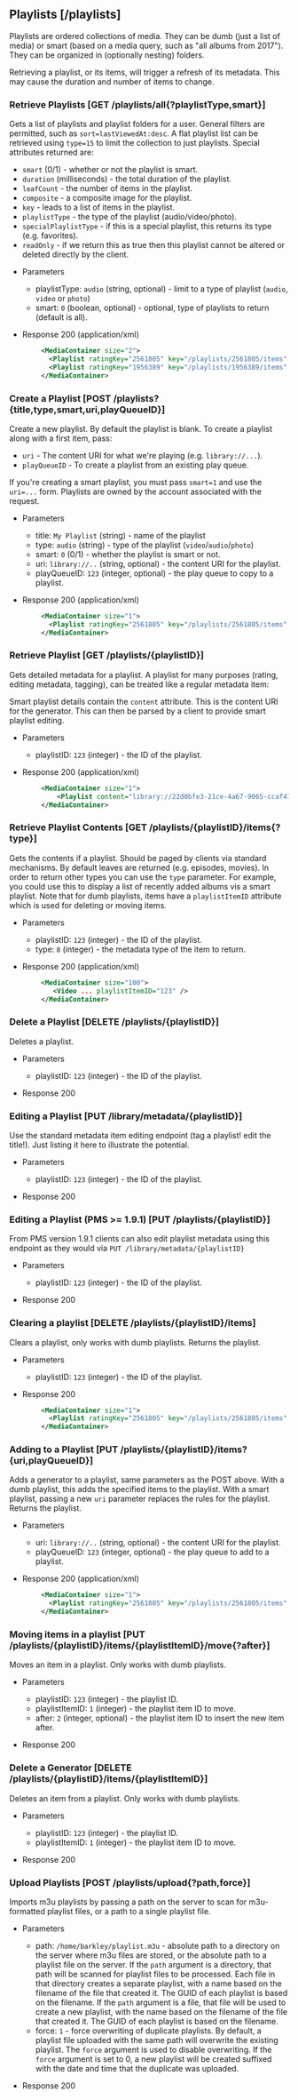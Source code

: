 ## Playlists [/playlists]

Playlists are ordered collections of media. They can be dumb (just a list of media) or smart (based on a media query, such as "all albums from 2017"). They can be organized in (optionally nesting) folders.

Retrieving a playlist, or its items, will trigger a refresh of its metadata. This may cause the duration and number of items to change.

### Retrieve Playlists [GET /playlists/all{?playlistType,smart}]

Gets a list of playlists and playlist folders for a user. General filters are permitted, such as `sort=lastViewedAt:desc`. A flat playlist list can be retrieved using `type=15` to limit the collection to just playlists. Special attributes returned are:

- `smart` (0/1) - whether or not the playlist is smart.
- `duration` (milliseconds) - the total duration of the playlist.
- `leafCount` - the number of items in the playlist.
- `composite` - a composite image for the playlist.
- `key` - leads to a list of items in the playlist.
- `playlistType` - the type of the playlist (audio/video/photo).
- `specialPlaylistType` - if this is a special playlist, this returns its type (e.g. favorites).
- `readOnly` - if we return this as true then this playlist cannot be altered or deleted directly by the client.

+   Parameters
    + playlistType: `audio` (string, optional)  - limit to a type of playlist (`audio`, `video` or `photo`)
    + smart: `0` (boolean, optional) - optional, type of playlists to return (default is all).

+   Response 200 (application/xml)
```xml
        <MediaContainer size="2">
          <Playlist ratingKey="2561805" key="/playlists/2561805/items"  type="playlist" title="Background videos" summary="" smart="0" playlistType="video" composite="/playlists/2561805/composite/1485900004" viewCount="8" lastViewedAt="1484680617" duration="1512000" leafCount="8" addedAt="1476942219" updatedAt="1485900004"></Playlist>
          <Playlist ratingKey="1956389" key="/playlists/1956389/items" type="playlist" title="Fairly Recent" summary="" smart="1" playlistType="audio" composite="/playlists/1956389/composite/1486498661" duration="938507000" leafCount="3934" addedAt="1428993345" updatedAt="1486498661"></Playlist>
        </MediaContainer>
```
### Create a Playlist [POST /playlists?{title,type,smart,uri,playQueueID}]

Create a new playlist. By default the playlist is blank. To create a playlist along with a first item, pass:

- `uri` - The content URI for what we're playing (e.g. `library://...`).
- `playQueueID` - To create a playlist from an existing play queue.

If you're creating a smart playlist, you must pass `smart=1` and use the `uri=...` form. Playlists are owned by the account associated with the request.

+   Parameters
     + title: `My Playlist` (string) - name of the playlist
     + type: `audio` (string) - type of the playlist (`video`/`audio`/`photo`)
     + smart: `0` (0/1) - whether the playlist is smart or not.
     + uri: `library://..` (string, optional) - the content URI for the playlist.
     + playQueueID: `123` (integer, optional) - the play queue to copy to a playlist.

+   Response 200 (application/xml)
```xml
        <MediaContainer size="1">
          <Playlist ratingKey="2561805" key="/playlists/2561805/items"  type="playlist" title="Background videos" summary="" smart="0" playlistType="video" composite="/playlists/2561805/composite/1485900004" viewCount="8" lastViewedAt="1484680617" duration="1512000" leafCount="8" addedAt="1476942219" updatedAt="1485900004"></Playlist>
        </MediaContainer>
```
### Retrieve Playlist  [GET /playlists/{playlistID}]

Gets detailed metadata for a playlist. A playlist for many purposes (rating, editing metadata, tagging), can be treated like a regular metadata item:

Smart playlist details contain the `content` attribute. This is the content URI for the generator. This can then be parsed by a client to provide smart playlist editing.

+   Parameters
    + playlistID: `123` (integer) - the ID of the playlist.

+   Response 200 (application/xml)
```xml
        <MediaContainer size="1">
            <Playlist content="library://22d0bfe3-21ce-4a67-9065-ccaf470cb3c2/directory/%2Flibrary%2Fsections%2F1224%2Fall%3Ftrack%2EaddedAt%3E%3D-12mon%26album%2Egenre!%3DPodcast%26album%2Egenre!%3DBooks%2520%2526%2520Spoken%26artist%2Etitle!%3DAOL%2520Music" ratingKey="1956389" key="/playlists/1956389/items" guid="com.plexapp.plugins.itunes://9F7B78609597F45F" type="playlist" title="Fairly Recent" summary="" smart="1" playlistType="audio" composite="/playlists/1956389/composite/1486764293" duration="957684000" leafCount="4015" addedAt="1428993345" updatedAt="1486764293"></Playlist>
        </MediaContainer>
```
### Retrieve Playlist Contents [GET /playlists/{playlistID}/items{?type}]

Gets the contents if a playlist. Should be paged by clients via standard mechanisms. By default leaves are returned (e.g. episodes, movies). In order to return other types you can use the `type` parameter. For example, you could use this to display a list of recently added albums vis a smart playlist. Note that for dumb playlists, items have a `playlistItemID` attribute which is used for deleting or moving items.

+   Parameters
    + playlistID: `123` (integer) - the ID of the playlist.
    + type: `8` (integer) - the metadata type of the item to return.

+   Response 200 (application/xml)
```xml
        <MediaContainer size="100">
           <Video ... playlistItemID="123" />
        </MediaContainer>
```
### Delete a Playlist [DELETE /playlists/{playlistID}]

Deletes a playlist.

+   Parameters
    + playlistID: `123` (integer) - the ID of the playlist.

+   Response 200

### Editing a Playlist [PUT /library/metadata/{playlistID}]

Use the standard metadata item editing endpoint (tag a playlist! edit the title!). Just listing it here to illustrate the potential.

+   Parameters
    + playlistID: `123` (integer) - the ID of the playlist.

+   Response 200

### Editing a Playlist (PMS >= 1.9.1) [PUT /playlists/{playlistID}]

From PMS version 1.9.1 clients can also edit playlist metadata using this endpoint as they would via `PUT /library/metadata/{playlistID}`

+   Parameters
    + playlistID: `123` (integer) - the ID of the playlist.

+   Response 200

### Clearing a playlist [DELETE /playlists/{playlistID}/items]

Clears a playlist, only works with dumb playlists. Returns the playlist.

+   Parameters
    + playlistID: `123` (integer) - the ID of the playlist.

+   Response 200
```xml
        <MediaContainer size="1">
          <Playlist ratingKey="2561805" key="/playlists/2561805/items"  type="playlist" title="Background videos" summary="" smart="0" playlistType="video" composite="/playlists/2561805/composite/1485900004" viewCount="8" lastViewedAt="1484680617" duration="1512000" leafCount="0" addedAt="1476942219" updatedAt="1485900004"></Playlist>
        </MediaContainer>
```
### Adding to  a Playlist [PUT /playlists/{playlistID}/items?{uri,playQueueID}]

Adds a generator to a playlist, same parameters as the POST above. With a dumb playlist, this adds the specified items to the playlist. With a smart playlist, passing a new `uri` parameter replaces the rules for the playlist. Returns the playlist.

+   Parameters
     + uri: `library://..` (string, optional) - the content URI for the playlist.
     + playQueueID: `123` (integer, optional) - the play queue to add to a playlist.

+   Response 200 (application/xml)
```xml
        <MediaContainer size="1">
          <Playlist ratingKey="2561805" key="/playlists/2561805/items" type="playlist" title="Background videos" summary="" smart="0" playlistType="video" composite="/playlists/2561805/composite/1485900004" viewCount="8" lastViewedAt="1484680617" duration="1512000" leafCount="8" addedAt="1476942219" updatedAt="1485900004"></Playlist>
        </MediaContainer>
```
### Moving items in a playlist [PUT /playlists/{playlistID}/items/{playlistItemID}/move{?after}]

Moves an item in a playlist. Only works with dumb playlists.

+   Parameters
     + playlistID: `123` (integer) - the playlist ID.
     + playlistItemID: `1` (integer) - the playlist item ID to move.
     + after: `2` (integer, optional) - the playlist item ID to insert the new item after.

+   Response 200

### Delete a Generator [DELETE /playlists/{playlistID}/items/{playlistItemID}]

Deletes an item from a playlist. Only works with dumb playlists.

+   Parameters
     + playlistID: `123` (integer) - the playlist ID.
     + playlistItemID: `1` (integer) - the playlist item ID to move.

+   Response 200

### Upload Playlists [POST /playlists/upload{?path,force}]

Imports m3u playlists by passing a path on the server to scan for m3u-formatted playlist files, or a path to a single playlist file.

+   Parameters
    + path: `/home/barkley/playlist.m3u` - absolute path to a directory on the server where m3u files are stored, or the absolute path to a playlist file on the server. If the `path` argument is a directory, that path will be scanned for playlist files to be processed. Each file in that directory creates a separate playlist, with a name based on the filename of the file that created it. The GUID of each playlist is based on the filename. If the `path` argument is a file, that file will be used to create a new playlist, with the name based on the filename of the file that created it. The GUID of each playlist is based on the filename.
    + force: `1` - force overwriting of duplicate playlists. By default, a playlist file uploaded with the same path will overwrite the existing playlist. The `force` argument is used to disable overwriting. If the `force` argument is set to 0, a new playlist will be created suffixed with the date and time that the duplicate was uploaded.

+   Response 200
